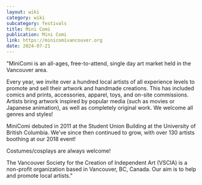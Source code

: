 ```yaml
---
layout: wiki
category: wiki
subcategory: festivals
title: Mini Comi
publication: Mini Comi
link: https://minicomivancouver.org
date: 2024-07-21
---
```


"MiniComi is an all-ages, free-to-attend, single day art market held in the Vancouver area.

Every year, we invite over a hundred local artists of all experience levels to promote and sell their artwork and handmade creations. This has included comics and prints, accessories, apparel, toys, and on-site commissions. Artists bring artwork inspired by popular media (such as movies or Japanese animation), as well as completely original work. We welcome all genres and styles!

MiniComi debuted in 2011 at the Student Union Building at the University of British Columbia. We’ve since then continued to grow, with over 130 artists boothing at our 2018 event!

Costumes/cosplays are always welcome!

The Vancouver Society for the Creation of Independent Art (VSCIA) is a non-profit organization based in Vancouver, BC, Canada. Our aim is to help and promote local artists."
